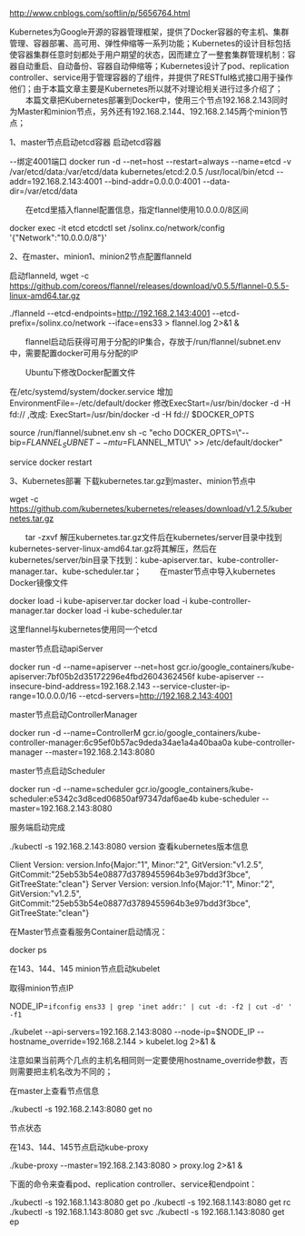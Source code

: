 http://www.cnblogs.com/softlin/p/5656764.html


Kubernetes为Google开源的容器管理框架，提供了Docker容器的夸主机、集群管理、容器部署、高可用、弹性伸缩等一系列功能；Kubernetes的设计目标包括使容器集群任意时刻都处于用户期望的状态，因而建立了一整套集群管理机制：容器自动重启、自动备份、容器自动伸缩等；Kubernetes设计了pod、replication controller、service用于管理容器的了组件，并提供了RESTful格式接口用于操作他们；由于本篇文章主要是Kubernetes所以就不对理论相关进行过多介绍了；
　　本篇文章把Kubernetes部署到Docker中，使用三个节点192.168.2.143同时为Master和minion节点，另外还有192.168.2.144、192.168.2.145两个minion节点；

1、master节点启动etcd容器
启动etcd容器

 --绑定4001端口
 docker run -d --net=host --restart=always --name=etcd -v /var/etcd/data:/var/etcd/data  kubernetes/etcd:2.0.5  /usr/local/bin/etcd --addr=192.168.2.143:4001 --bind-addr=0.0.0.0:4001 --data-dir=/var/etcd/data

　　在etcd里插入flannel配置信息，指定flannel使用10.0.0.0/8区间

 docker exec -it etcd etcdctl set /solinx.co/network/config '{"Network":"10.0.0.0/8"}'  

2、在master、minion1、minion2节点配置flanneld

 启动flanneld, wget -c https://github.com/coreos/flannel/releases/download/v0.5.5/flannel-0.5.5-linux-amd64.tar.gz

 ./flanneld --etcd-endpoints=http://192.168.2.143:4001 --etcd-prefix=/solinx.co/network --iface=ens33 > flannel.log  2>&1 &

　　flannel启动后获得可用于分配的IP集合，存放于/run/flannel/subnet.env中，需要配置docker可用与分配的IP

　　Ubuntu下修改Docker配置文件

  在/etc/systemd/system/docker.service  增加EnvironmentFile=-/etc/default/docker
 修改ExecStart=/usr/bin/docker -d -H fd://  ,改成:  ExecStart=/usr/bin/docker -d -H fd:// $DOCKER_OPTS

 source /run/flannel/subnet.env
 sh -c "echo DOCKER_OPTS=\\\"--bip=$FLANNEL_SUBNET --mtu=$FLANNEL_MTU\\\" >> /etc/default/docker"

 service docker restart

3、Kubernetes部署
下载kubernetes.tar.gz到master、minion节点中

 wget -c https://github.com/kubernetes/kubernetes/releases/download/v1.2.5/kubernetes.tar.gz

　　tar -zxvf 解压kubernetes.tar.gz文件后在kubernetes/server目录中找到kubernetes-server-linux-amd64.tar.gz将其解压，然后在kubernetes/server/bin目录下找到：kube-apiserver.tar、kube-controller-manager.tar、kube-scheduler.tar；
　　在master节点中导入kubernetes Docker镜像文件

 docker load -i kube-apiserver.tar
 docker load -i kube-controller-manager.tar
 docker load -i kube-scheduler.tar

这里flannel与kubernetes使用同一个etcd

master节点启动apiServer

 docker run -d --name=apiserver --net=host gcr.io/google_containers/kube-apiserver:7bf05b2d35172296e4fbd2604362456f kube-apiserver --insecure-bind-address=192.168.2.143 --service-cluster-ip-range=10.0.0.0/16 --etcd-servers=http://192.168.2.143:4001  

master节点启动ControllerManager

 docker run -d --name=ControllerM gcr.io/google_containers/kube-controller-manager:6c95ef0b57ac9deda34ae1a4a40baa0a kube-controller-manager --master=192.168.2.143:8080

master节点启动Scheduler

 docker run -d --name=scheduler gcr.io/google_containers/kube-scheduler:e5342c3d8ced06850af97347daf6ae4b kube-scheduler --master=192.168.2.143:8080

服务端启动完成

 ./kubectl -s 192.168.2.143:8080 version 查看kubernetes版本信息

 Client Version: version.Info{Major:"1", Minor:"2", GitVersion:"v1.2.5", GitCommit:"25eb53b54e08877d3789455964b3e97bdd3f3bce", GitTreeState:"clean"}
 Server Version: version.Info{Major:"1", Minor:"2", GitVersion:"v1.2.5", GitCommit:"25eb53b54e08877d3789455964b3e97bdd3f3bce", GitTreeState:"clean"}

在Master节点查看服务Container启动情况：

 docker ps  

在143、144、145 minion节点启动kubelet

取得minion节点IP

 NODE_IP=`ifconfig ens33 | grep 'inet addr:' | cut -d: -f2 | cut -d' ' -f1`

 ./kubelet --api-servers=192.168.2.143:8080 --node-ip=$NODE_IP --hostname_override=192.168.2.144 > kubelet.log 2>&1 &

注意如果当前两个几点的主机名相同则一定要使用hostname_override参数，否则需要把主机名改为不同的；

在master上查看节点信息

 ./kubectl -s 192.168.2.143:8080 get no

节点状态

在143、144、145节点启动kube-proxy

 ./kube-proxy --master=192.168.2.143:8080 > proxy.log 2>&1 &

下面的命令来查看pod、replication controller、service和endpoint：

 ./kubectl -s 192.168.1.143:8080 get po
 ./kubectl -s 192.168.1.143:8080 get rc
 ./kubectl -s 192.168.1.143:8080 get svc
 ./kubectl -s 192.168.1.143:8080 get ep  
